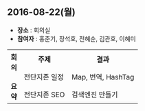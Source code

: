 ## 2016-08-22(월)

* **장소** : 회의실
* **참여자** : 홍준기, 장석호, 전혜순, 김관호, 이혜미


<table>
<tr>
<th rowspan="50">회<br>의<br><br>요<br>약<br></th>
<th align="center">주제</th>
<th align="center">결과</th>
</tr>


<tr>
<td>
전단지존 일정
</td>
<td>
Map, 번역, HashTag
</td>
</tr>


<tr>
<td>
전단지존 SEO
</td>
<td>
검색엔진 만들기
</td>
</tr>


</table>